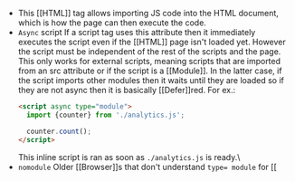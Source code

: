 - This [[HTML]] tag allows importing JS code into the HTML document, which is how the page can then execute the code.
- ``Async`` script
  If a script tag uses this attribute then it immediately executes the script even if the [[HTML]] page isn't loaded yet. However the script must be independent of the rest of the scripts and the page.
  This only works for external scripts, meaning scripts that are imported from an src attribute
  or if the script is a [[Module]]. In the latter case, if the script imports other modules then it waits until they are loaded so if they are not async then it is basically [[Defer]]red.
  For ex.:
  ```html
  <script async type="module">
    import {counter} from './analytics.js';
  
    counter.count();
  </script>
  ```
  This inline script is ran as soon as ``./analytics.js`` is ready.\
- ``nomodule``
  Older [[Browser]]s that  don't understand ``type= module`` for [[<script>]] ignore the script, but they accept this attribute and so they execute the script. Modern browsers ignore this script.
  For ex.:
  ```html
  <script type="module">
  //ignored by old browsers
  </script>
  <script nomodule>
  //ignored by new browsers
  </script>
  
  ```
